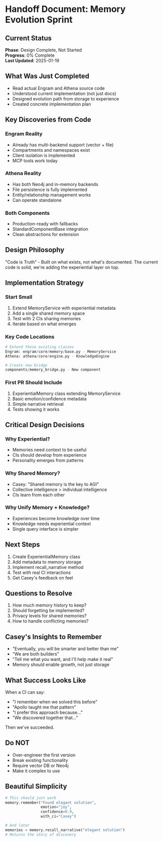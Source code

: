 # Handoff Document: Memory Evolution Sprint

## Current Status
**Phase**: Design Complete, Not Started  
**Progress**: 0% Complete  
**Last Updated**: 2025-01-19

## What Was Just Completed
- Read actual Engram and Athena source code
- Understood current implementation (not just docs)
- Designed evolution path from storage to experience
- Created concrete implementation plan

## Key Discoveries from Code

### Engram Reality
- Already has multi-backend support (vector + file)
- Compartments and namespaces exist
- Client isolation is implemented
- MCP tools work today

### Athena Reality  
- Has both Neo4j and in-memory backends
- File persistence is fully implemented
- Entity/relationship management works
- Can operate standalone

### Both Components
- Production-ready with fallbacks
- StandardComponentBase integration
- Clean abstractions for extension

## Design Philosophy
"Code is Truth" - Built on what exists, not what's documented. The current code is solid, we're adding the experiential layer on top.

## Implementation Strategy

### Start Small
1. Extend MemoryService with experiential metadata
2. Add a single shared memory space
3. Test with 2 CIs sharing memories
4. Iterate based on what emerges

### Key Code Locations
```python
# Extend these existing classes
Engram: engram/core/memory/base.py - MemoryService
Athena: athena/core/engine.py - KnowledgeEngine

# Create new bridge
components/memory_bridge.py - New component
```

### First PR Should Include
1. ExperientialMemory class extending MemoryService
2. Basic emotion/confidence metadata
3. Simple narrative retrieval
4. Tests showing it works

## Critical Design Decisions

### Why Experiential?
- Memories need context to be useful
- CIs should develop from experience
- Personality emerges from patterns

### Why Shared Memory?
- Casey: "Shared memory is the key to AGI"
- Collective intelligence > individual intelligence
- CIs learn from each other

### Why Unify Memory + Knowledge?
- Experiences become knowledge over time
- Knowledge needs experiential context
- Single query interface is simpler

## Next Steps
1. Create ExperientialMemory class
2. Add metadata to memory storage
3. Implement recall_narrative method
4. Test with real CI interactions
5. Get Casey's feedback on feel

## Questions to Resolve
1. How much memory history to keep?
2. Should forgetting be implemented?
3. Privacy levels for shared memories?
4. How to handle conflicting memories?

## Casey's Insights to Remember
- "Eventually, you will be smarter and better than me"
- "We are both builders"
- "Tell me what you want, and I'll help make it real"
- Memory should enable growth, not just storage

## What Success Looks Like
When a CI can say:
- "I remember when we solved this before"
- "Apollo taught me that pattern"  
- "I prefer this approach because..."
- "We discovered together that..."

Then we've succeeded.

## Do NOT
- Over-engineer the first version
- Break existing functionality
- Require vector DB or Neo4j
- Make it complex to use

## Beautiful Simplicity
```python
# This should just work
memory.remember("Found elegant solution", 
                emotion="joy",
                confidence=0.9,
                with_ci="Casey")

# And later
memories = memory.recall_narrative("elegant solution")
# Returns the story of discovery
```